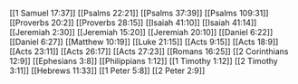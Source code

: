 [[1 Samuel 17:37]]
[[Psalms 22:21]]
[[Psalms 37:39]]
[[Psalms 109:31]]
[[Proverbs 20:2]]
[[Proverbs 28:15]]
[[Isaiah 41:10]]
[[Isaiah 41:14]]
[[Jeremiah 2:30]]
[[Jeremiah 15:20]]
[[Jeremiah 20:10]]
[[Daniel 6:22]]
[[Daniel 6:27]]
[[Matthew 10:19]]
[[Luke 21:15]]
[[Acts 9:15]]
[[Acts 18:9]]
[[Acts 23:11]]
[[Acts 26:17]]
[[Acts 27:23]]
[[Romans 16:25]]
[[2 Corinthians 12:9]]
[[Ephesians 3:8]]
[[Philippians 1:12]]
[[1 Timothy 1:12]]
[[2 Timothy 3:11]]
[[Hebrews 11:33]]
[[1 Peter 5:8]]
[[2 Peter 2:9]]
